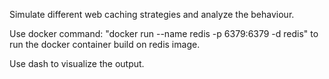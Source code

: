 Simulate different web caching strategies and analyze the behaviour.

Use docker command: "docker run --name redis -p 6379:6379 -d redis" to run the docker container build on redis image.

Use dash to visualize the output.